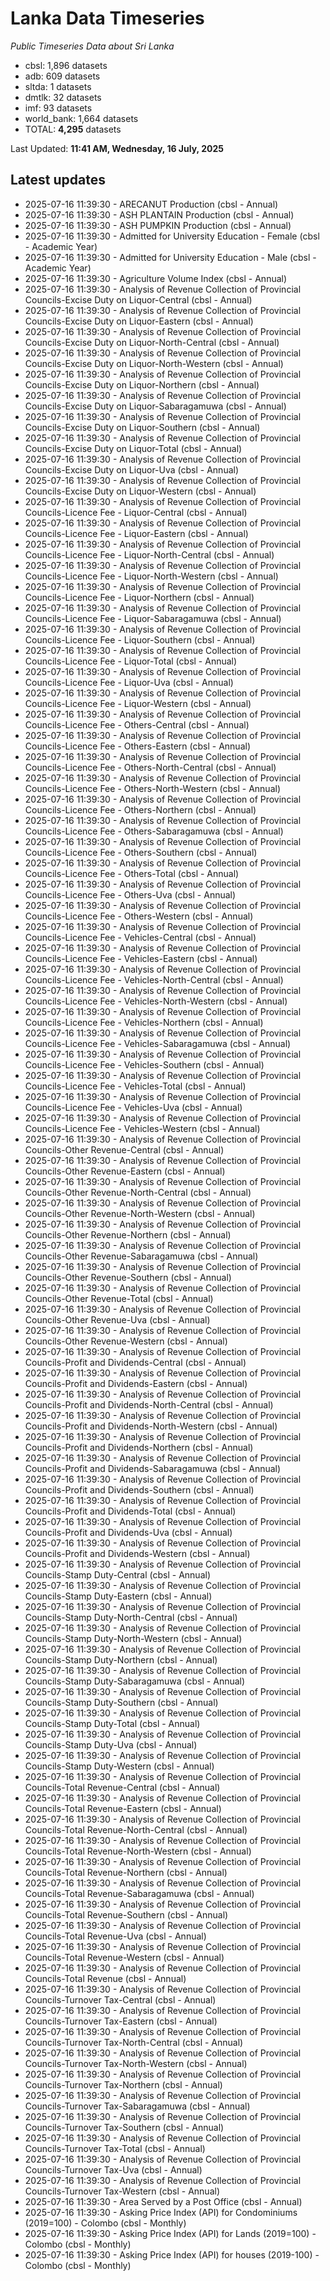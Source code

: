 # Lanka Data Timeseries
*Public Timeseries Data about Sri Lanka*

* cbsl: 1,896 datasets
* adb: 609 datasets
* sltda: 1 datasets
* dmtlk: 32 datasets
* imf: 93 datasets
* world_bank: 1,664 datasets
* TOTAL: **4,295** datasets

Last Updated: **11:41 AM, Wednesday, 16 July, 2025**

## Latest updates

* 2025-07-16 11:39:30 - ARECANUT Production (cbsl - Annual)
* 2025-07-16 11:39:30 - ASH PLANTAIN Production (cbsl - Annual)
* 2025-07-16 11:39:30 - ASH PUMPKIN Production (cbsl - Annual)
* 2025-07-16 11:39:30 - Admitted for University Education - Female (cbsl - Academic Year)
* 2025-07-16 11:39:30 - Admitted for University Education - Male (cbsl - Academic Year)
* 2025-07-16 11:39:30 - Agriculture Volume Index (cbsl - Annual)
* 2025-07-16 11:39:30 - Analysis of Revenue Collection of Provincial Councils-Excise Duty on Liquor-Central (cbsl - Annual)
* 2025-07-16 11:39:30 - Analysis of Revenue Collection of Provincial Councils-Excise Duty on Liquor-Eastern (cbsl - Annual)
* 2025-07-16 11:39:30 - Analysis of Revenue Collection of Provincial Councils-Excise Duty on Liquor-North-Central (cbsl - Annual)
* 2025-07-16 11:39:30 - Analysis of Revenue Collection of Provincial Councils-Excise Duty on Liquor-North-Western (cbsl - Annual)
* 2025-07-16 11:39:30 - Analysis of Revenue Collection of Provincial Councils-Excise Duty on Liquor-Northern (cbsl - Annual)
* 2025-07-16 11:39:30 - Analysis of Revenue Collection of Provincial Councils-Excise Duty on Liquor-Sabaragamuwa (cbsl - Annual)
* 2025-07-16 11:39:30 - Analysis of Revenue Collection of Provincial Councils-Excise Duty on Liquor-Southern (cbsl - Annual)
* 2025-07-16 11:39:30 - Analysis of Revenue Collection of Provincial Councils-Excise Duty on Liquor-Total (cbsl - Annual)
* 2025-07-16 11:39:30 - Analysis of Revenue Collection of Provincial Councils-Excise Duty on Liquor-Uva (cbsl - Annual)
* 2025-07-16 11:39:30 - Analysis of Revenue Collection of Provincial Councils-Excise Duty on Liquor-Western (cbsl - Annual)
* 2025-07-16 11:39:30 - Analysis of Revenue Collection of Provincial Councils-Licence Fee - Liquor-Central (cbsl - Annual)
* 2025-07-16 11:39:30 - Analysis of Revenue Collection of Provincial Councils-Licence Fee - Liquor-Eastern (cbsl - Annual)
* 2025-07-16 11:39:30 - Analysis of Revenue Collection of Provincial Councils-Licence Fee - Liquor-North-Central (cbsl - Annual)
* 2025-07-16 11:39:30 - Analysis of Revenue Collection of Provincial Councils-Licence Fee - Liquor-North-Western (cbsl - Annual)
* 2025-07-16 11:39:30 - Analysis of Revenue Collection of Provincial Councils-Licence Fee - Liquor-Northern (cbsl - Annual)
* 2025-07-16 11:39:30 - Analysis of Revenue Collection of Provincial Councils-Licence Fee - Liquor-Sabaragamuwa (cbsl - Annual)
* 2025-07-16 11:39:30 - Analysis of Revenue Collection of Provincial Councils-Licence Fee - Liquor-Southern (cbsl - Annual)
* 2025-07-16 11:39:30 - Analysis of Revenue Collection of Provincial Councils-Licence Fee - Liquor-Total (cbsl - Annual)
* 2025-07-16 11:39:30 - Analysis of Revenue Collection of Provincial Councils-Licence Fee - Liquor-Uva (cbsl - Annual)
* 2025-07-16 11:39:30 - Analysis of Revenue Collection of Provincial Councils-Licence Fee - Liquor-Western (cbsl - Annual)
* 2025-07-16 11:39:30 - Analysis of Revenue Collection of Provincial Councils-Licence Fee - Others-Central (cbsl - Annual)
* 2025-07-16 11:39:30 - Analysis of Revenue Collection of Provincial Councils-Licence Fee - Others-Eastern (cbsl - Annual)
* 2025-07-16 11:39:30 - Analysis of Revenue Collection of Provincial Councils-Licence Fee - Others-North-Central (cbsl - Annual)
* 2025-07-16 11:39:30 - Analysis of Revenue Collection of Provincial Councils-Licence Fee - Others-North-Western (cbsl - Annual)
* 2025-07-16 11:39:30 - Analysis of Revenue Collection of Provincial Councils-Licence Fee - Others-Northern (cbsl - Annual)
* 2025-07-16 11:39:30 - Analysis of Revenue Collection of Provincial Councils-Licence Fee - Others-Sabaragamuwa (cbsl - Annual)
* 2025-07-16 11:39:30 - Analysis of Revenue Collection of Provincial Councils-Licence Fee - Others-Southern (cbsl - Annual)
* 2025-07-16 11:39:30 - Analysis of Revenue Collection of Provincial Councils-Licence Fee - Others-Total (cbsl - Annual)
* 2025-07-16 11:39:30 - Analysis of Revenue Collection of Provincial Councils-Licence Fee - Others-Uva (cbsl - Annual)
* 2025-07-16 11:39:30 - Analysis of Revenue Collection of Provincial Councils-Licence Fee - Others-Western (cbsl - Annual)
* 2025-07-16 11:39:30 - Analysis of Revenue Collection of Provincial Councils-Licence Fee - Vehicles-Central (cbsl - Annual)
* 2025-07-16 11:39:30 - Analysis of Revenue Collection of Provincial Councils-Licence Fee - Vehicles-Eastern (cbsl - Annual)
* 2025-07-16 11:39:30 - Analysis of Revenue Collection of Provincial Councils-Licence Fee - Vehicles-North-Central (cbsl - Annual)
* 2025-07-16 11:39:30 - Analysis of Revenue Collection of Provincial Councils-Licence Fee - Vehicles-North-Western (cbsl - Annual)
* 2025-07-16 11:39:30 - Analysis of Revenue Collection of Provincial Councils-Licence Fee - Vehicles-Northern (cbsl - Annual)
* 2025-07-16 11:39:30 - Analysis of Revenue Collection of Provincial Councils-Licence Fee - Vehicles-Sabaragamuwa (cbsl - Annual)
* 2025-07-16 11:39:30 - Analysis of Revenue Collection of Provincial Councils-Licence Fee - Vehicles-Southern (cbsl - Annual)
* 2025-07-16 11:39:30 - Analysis of Revenue Collection of Provincial Councils-Licence Fee - Vehicles-Total (cbsl - Annual)
* 2025-07-16 11:39:30 - Analysis of Revenue Collection of Provincial Councils-Licence Fee - Vehicles-Uva (cbsl - Annual)
* 2025-07-16 11:39:30 - Analysis of Revenue Collection of Provincial Councils-Licence Fee - Vehicles-Western (cbsl - Annual)
* 2025-07-16 11:39:30 - Analysis of Revenue Collection of Provincial Councils-Other Revenue-Central (cbsl - Annual)
* 2025-07-16 11:39:30 - Analysis of Revenue Collection of Provincial Councils-Other Revenue-Eastern (cbsl - Annual)
* 2025-07-16 11:39:30 - Analysis of Revenue Collection of Provincial Councils-Other Revenue-North-Central (cbsl - Annual)
* 2025-07-16 11:39:30 - Analysis of Revenue Collection of Provincial Councils-Other Revenue-North-Western (cbsl - Annual)
* 2025-07-16 11:39:30 - Analysis of Revenue Collection of Provincial Councils-Other Revenue-Northern (cbsl - Annual)
* 2025-07-16 11:39:30 - Analysis of Revenue Collection of Provincial Councils-Other Revenue-Sabaragamuwa (cbsl - Annual)
* 2025-07-16 11:39:30 - Analysis of Revenue Collection of Provincial Councils-Other Revenue-Southern (cbsl - Annual)
* 2025-07-16 11:39:30 - Analysis of Revenue Collection of Provincial Councils-Other Revenue-Total (cbsl - Annual)
* 2025-07-16 11:39:30 - Analysis of Revenue Collection of Provincial Councils-Other Revenue-Uva (cbsl - Annual)
* 2025-07-16 11:39:30 - Analysis of Revenue Collection of Provincial Councils-Other Revenue-Western (cbsl - Annual)
* 2025-07-16 11:39:30 - Analysis of Revenue Collection of Provincial Councils-Profit and Dividends-Central (cbsl - Annual)
* 2025-07-16 11:39:30 - Analysis of Revenue Collection of Provincial Councils-Profit and Dividends-Eastern (cbsl - Annual)
* 2025-07-16 11:39:30 - Analysis of Revenue Collection of Provincial Councils-Profit and Dividends-North-Central (cbsl - Annual)
* 2025-07-16 11:39:30 - Analysis of Revenue Collection of Provincial Councils-Profit and Dividends-North-Western (cbsl - Annual)
* 2025-07-16 11:39:30 - Analysis of Revenue Collection of Provincial Councils-Profit and Dividends-Northern (cbsl - Annual)
* 2025-07-16 11:39:30 - Analysis of Revenue Collection of Provincial Councils-Profit and Dividends-Sabaragamuwa (cbsl - Annual)
* 2025-07-16 11:39:30 - Analysis of Revenue Collection of Provincial Councils-Profit and Dividends-Southern (cbsl - Annual)
* 2025-07-16 11:39:30 - Analysis of Revenue Collection of Provincial Councils-Profit and Dividends-Total (cbsl - Annual)
* 2025-07-16 11:39:30 - Analysis of Revenue Collection of Provincial Councils-Profit and Dividends-Uva (cbsl - Annual)
* 2025-07-16 11:39:30 - Analysis of Revenue Collection of Provincial Councils-Profit and Dividends-Western (cbsl - Annual)
* 2025-07-16 11:39:30 - Analysis of Revenue Collection of Provincial Councils-Stamp Duty-Central (cbsl - Annual)
* 2025-07-16 11:39:30 - Analysis of Revenue Collection of Provincial Councils-Stamp Duty-Eastern (cbsl - Annual)
* 2025-07-16 11:39:30 - Analysis of Revenue Collection of Provincial Councils-Stamp Duty-North-Central (cbsl - Annual)
* 2025-07-16 11:39:30 - Analysis of Revenue Collection of Provincial Councils-Stamp Duty-North-Western (cbsl - Annual)
* 2025-07-16 11:39:30 - Analysis of Revenue Collection of Provincial Councils-Stamp Duty-Northern (cbsl - Annual)
* 2025-07-16 11:39:30 - Analysis of Revenue Collection of Provincial Councils-Stamp Duty-Sabaragamuwa (cbsl - Annual)
* 2025-07-16 11:39:30 - Analysis of Revenue Collection of Provincial Councils-Stamp Duty-Southern (cbsl - Annual)
* 2025-07-16 11:39:30 - Analysis of Revenue Collection of Provincial Councils-Stamp Duty-Total (cbsl - Annual)
* 2025-07-16 11:39:30 - Analysis of Revenue Collection of Provincial Councils-Stamp Duty-Uva (cbsl - Annual)
* 2025-07-16 11:39:30 - Analysis of Revenue Collection of Provincial Councils-Stamp Duty-Western (cbsl - Annual)
* 2025-07-16 11:39:30 - Analysis of Revenue Collection of Provincial Councils-Total Revenue-Central (cbsl - Annual)
* 2025-07-16 11:39:30 - Analysis of Revenue Collection of Provincial Councils-Total Revenue-Eastern (cbsl - Annual)
* 2025-07-16 11:39:30 - Analysis of Revenue Collection of Provincial Councils-Total Revenue-North-Central (cbsl - Annual)
* 2025-07-16 11:39:30 - Analysis of Revenue Collection of Provincial Councils-Total Revenue-North-Western (cbsl - Annual)
* 2025-07-16 11:39:30 - Analysis of Revenue Collection of Provincial Councils-Total Revenue-Northern (cbsl - Annual)
* 2025-07-16 11:39:30 - Analysis of Revenue Collection of Provincial Councils-Total Revenue-Sabaragamuwa (cbsl - Annual)
* 2025-07-16 11:39:30 - Analysis of Revenue Collection of Provincial Councils-Total Revenue-Southern (cbsl - Annual)
* 2025-07-16 11:39:30 - Analysis of Revenue Collection of Provincial Councils-Total Revenue-Uva (cbsl - Annual)
* 2025-07-16 11:39:30 - Analysis of Revenue Collection of Provincial Councils-Total Revenue-Western (cbsl - Annual)
* 2025-07-16 11:39:30 - Analysis of Revenue Collection of Provincial Councils-Total Revenue (cbsl - Annual)
* 2025-07-16 11:39:30 - Analysis of Revenue Collection of Provincial Councils-Turnover Tax-Central (cbsl - Annual)
* 2025-07-16 11:39:30 - Analysis of Revenue Collection of Provincial Councils-Turnover Tax-Eastern (cbsl - Annual)
* 2025-07-16 11:39:30 - Analysis of Revenue Collection of Provincial Councils-Turnover Tax-North-Central (cbsl - Annual)
* 2025-07-16 11:39:30 - Analysis of Revenue Collection of Provincial Councils-Turnover Tax-North-Western (cbsl - Annual)
* 2025-07-16 11:39:30 - Analysis of Revenue Collection of Provincial Councils-Turnover Tax-Northern (cbsl - Annual)
* 2025-07-16 11:39:30 - Analysis of Revenue Collection of Provincial Councils-Turnover Tax-Sabaragamuwa (cbsl - Annual)
* 2025-07-16 11:39:30 - Analysis of Revenue Collection of Provincial Councils-Turnover Tax-Southern (cbsl - Annual)
* 2025-07-16 11:39:30 - Analysis of Revenue Collection of Provincial Councils-Turnover Tax-Total (cbsl - Annual)
* 2025-07-16 11:39:30 - Analysis of Revenue Collection of Provincial Councils-Turnover Tax-Uva (cbsl - Annual)
* 2025-07-16 11:39:30 - Analysis of Revenue Collection of Provincial Councils-Turnover Tax-Western (cbsl - Annual)
* 2025-07-16 11:39:30 - Area Served by a Post Office (cbsl - Annual)
* 2025-07-16 11:39:30 - Asking Price Index (API) for Condominiums (2019=100) - Colombo (cbsl - Monthly)
* 2025-07-16 11:39:30 - Asking Price Index (API) for Lands (2019=100) - Colombo (cbsl - Monthly)
* 2025-07-16 11:39:30 - Asking Price Index (API) for houses (2019-100) - Colombo (cbsl - Monthly)
